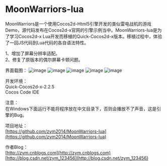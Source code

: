 ﻿MoonWarriors-lua
================
MoonWarriors是一个使用Cocos2d-Html5引擎开发的类似雷电战机的游戏Demo，源代码发布在Cocos2d-x官网的引擎示例当中。MoonWarriors-lua是为了学习Cocos2d-x Lua开发而移植的Quick-Cocos2d-x版本。移植过程中，体验了一回JS代码到Lua代码的各自语法特性。<br>

1、增加了屏幕分辨率适配。<br>
2、修复了原版本的偶尔屏幕卡顿问题。<br>

界面载图：
![image](https://github.com/zym2014/MoonWarriors-lua/blob/master/%E7%95%8C%E9%9D%A2%E6%88%AA%E5%9B%BE/%E5%BC%80%E5%A7%8B%E8%8F%9C%E5%8D%95.png)
![image](https://github.com/zym2014/MoonWarriors-lua/blob/master/%E7%95%8C%E9%9D%A2%E6%88%AA%E5%9B%BE/%E4%B8%BB%E7%95%8C%E9%9D%A2.png)
![image](https://github.com/zym2014/MoonWarriors-lua/blob/master/%E7%95%8C%E9%9D%A2%E6%88%AA%E5%9B%BE/%E6%B8%B8%E6%88%8F%E7%BB%93%E6%9D%9F.png)
![image](https://github.com/zym2014/MoonWarriors-lua/blob/master/%E7%95%8C%E9%9D%A2%E6%88%AA%E5%9B%BE/%E8%AE%BE%E7%BD%AE.png)
![image](https://github.com/zym2014/MoonWarriors-lua/blob/master/%E7%95%8C%E9%9D%A2%E6%88%AA%E5%9B%BE/%E5%85%B3%E4%BA%8E.png)

开发环境：<br>
Quick-Cocos2d-x-2.2.5<br>
Cocos Code IDE<br>

注意：<br>
在Windows下面运行不能将程序放在中文目录下，否则会播放不了声音，这是引擎的Bug。<br>

项目地址：<br>
[https://github.com/zym2014/MoonWarriors-lua](https://github.com/zym2014/MoonWarriors-lua)<br>

作者Blog：<br>
[http://zym.cnblogs.com](http://zym.cnblogs.com)<br>
[http://blog.csdn.net/zym_123456](http://blog.csdn.net/zym_123456)<br>
